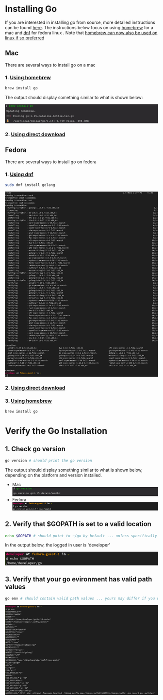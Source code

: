 # Installing Go

If you are interested in installing go from source, more detailed instructions can be found [here](https://golang.org/doc/install). The instructions below focus on using [homebrew](https://docs.brew.sh) for a mac and [dnf](https://fedoraproject.org/wiki/DNF) for fedora linux . Note that [homebrew can now also be used on linux if so preferred](https://docs.brew.sh/Homebrew-on-Linux)

  ## Mac
  There are several ways to install go on a mac
  ### 1. [Using homebrew](https://docs.brew.sh)

  ```sh
  brew install go
  ```
  The output should display something similar to what is shown below:

  ![brew install](images/brew-install-go.jpg)
  ### 2. [Using direct download](https://golang.org/doc/install)

  ## Fedora
  There are several ways to install go on fedora

  ### 1. [Using dnf](https://developer.fedoraproject.org/tech/languages/go/go-installation.html)
  ```sh
  sudo dnf install golang
  ```
  ![dnf go install](images/dnf-install-go.jpg)

  ### 2. [Using direct download](https://golang.org/doc/install)

  ### 3. [Using homebrew](https://docs.brew.sh/Homebrew-on-Linux)

  ```sh
  brew install go
  ```

  # Verify the Go Installation
  ## 1. Check go version
  ```sh
  go version # should print the go version
  ```
  The output should display something similar to what is shown below, depending on the platform and version installed.
  - Mac
  ![go version mac](images/go-version.jpg)
  - Fedora
  ![go version linux](images/go-version-linux.jpg)

  ## 2. Verify that $GOPATH is set to a valid location
  ```sh
  echo $GOPATH # should point to ~/go by befault ... unless specifically set otherwise
  ```
  In the output below, the logged in user is 'developer'

  ![go path](images/go-path-linux.jpg)
  
  ## 3. Verify that your go evironment has valid path values
  ```sh
  go env # should contain valid path values ... yours may differ if you used homebrew , dnf or direct download
  ```
  ![go env](images/go-env-linux.jpg)
